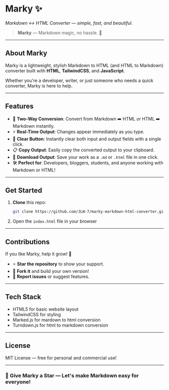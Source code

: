 # Marky ✨  
*Markdown ↔ HTML Converter — simple, fast, and beautiful.*

> **Marky** — Markdown magic, no hassle. 🚀

---

## About Marky

Marky is a lightweight, stylish Markdown to HTML (and HTML to Markdown) converter built with **HTML**, **TailwindCSS**, and **JavaScript**.

Whether you're a developer, writer, or just someone who needs a quick converter, Marky is here to help.

---

## Features

- 🔄 **Two-Way Conversion**: Convert from Markdown ➡️ HTML *or* HTML ➡️ Markdown instantly.
- ⚡ **Real-Time Output**: Changes appear immediately as you type.
- 🧹 **Clear Button**: Instantly clear both input and output fields with a single click.
- 📋 **Copy Output**: Easily copy the converted output to your clipboard.
- 💾 **Download Output**: Save your work as a `.md` or `.html` file in one click.
- 🛠️ **Perfect for**: Developers, bloggers, students, and anyone working with Markdown or HTML!

---

## Get Started

1. **Clone** this repo:
   ```bash
   git clone https://github.com/JLW-7/marky-markdown-html-converter.git
   ```
2. Open the `index.html` file in your browser

___

## Contributions

If you like Marky, help it grow! 🌱

- ⭐ **Star the repository** to show your support.
- 🍴 **Fork it** and build your own version!
- 🐛 **Report issues** or suggest features.

---

## Tech Stack

- HTML5 for basic website layout
- TailwindCSS for styling
- Marked.js for mardown to html conversion
- Turndown.js for html to markdown conversion

---

## License

MIT License — free for personal and commercial use!

---

### 🌟 Give Marky a Star — Let's make Markdown easy for everyone!
